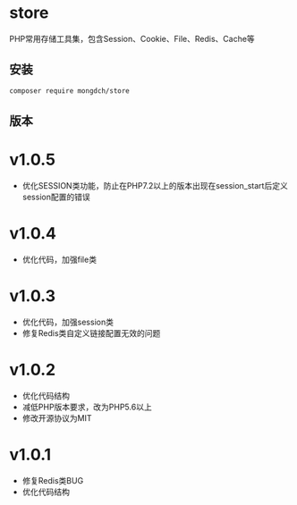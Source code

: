 # store
PHP常用存储工具集，包含Session、Cookie、File、Redis、Cache等

## 安装

```bash
composer require mongdch/store
```
## 版本

# v1.0.5

* 优化SESSION类功能，防止在PHP7.2以上的版本出现在session_start后定义session配置的错误

# v1.0.4

* 优化代码，加强file类

# v1.0.3

* 优化代码，加强session类
* 修复Redis类自定义链接配置无效的问题

# v1.0.2

* 优化代码结构
* 减低PHP版本要求，改为PHP5.6以上
* 修改开源协议为MIT

# v1.0.1

* 修复Redis类BUG
* 优化代码结构